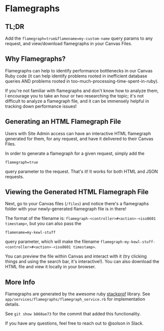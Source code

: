 # Flamegraphs

## TL;DR

Add the `flamegraph=true&flamename=my-custom-name` query params to any request, and view/download flamegraphs in your Canvas Files.

## Why Flamegraphs?

Flamegraphs can help to identify performance bottlenecks in our Canvas Ruby code (it can help identify problems rooted in inefficient database queries AND problems rooted in too-much-processing-time-spent-in-ruby).

If you're not familiar with flamegraphs and don't know how to analyze them, I encourage you to take an hour or two researching the topic; it's not difficult to analyze a flamegraph file, and it can be immensely helpful in tracking down performance issues!

## Generating an HTML Flamegraph File

Users with Site Admin access can have an interactive HTML flamegraph generated for them, for any request, and have it delivered to their Canvas Files.

In order to generate a flamegraph for a given request, simply add the

```text
flamegraph=true
```

query parameter to the request. That's it! It works for both HTML and JSON requests.

## Viewing the Generated HTML Flamegraph File

Next, go to your Canvas files (`/files`) and notice there's a flamegraphs folder with your newly-generated flamegraph file is in there!

The format of the filename is: `flamegraph-<controller>#<action>-<iso8601 timestamp>`, but you can also pass the

```text
flamename=my-kewl-stuff
```

query parameter, which will make the filename `flamegraph-my-kewl-stuff-<controller>#<action>-<iso8601 timestamp>`.

You can preview the file within Canvas and interact with it (try clicking things and using the search bar, it's interactive!). You can also download the HTML file and view it locally in your browser.

## More Info

Flamegraphs are generated by the awesome ruby [stackprof](https://github.com/tmm1/stackprof) library. See `app/services/flamegraphs/flamegraph_service.rb` for implementation details.

See `git show b860ae73` for the commit that added this functionality.

If you have any questions, feel free to reach out to @solson in Slack.
